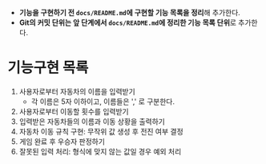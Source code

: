- **기능을 구현하기 전 `docs/README.md`에 구현할 기능 목록을 정리**해 추가한다.
- **Git의 커밋 단위는 앞 단계에서 `docs/README.md`에 정리한 기능 목록 단위**로 추가한다.

# 기능구현 목록
1. 사용자로부터 자동차의 이름을 입력받기
    - 각 이름은 5자 이하이고, 이름들은 ',' 로 구분한다. 
2. 사용자로부터 이동할 횟수를 입력받기
3. 입력받은 자동차들의 이름과 이동 상황을 출력하기
4. 자동차 이동 규칙 구현: 무작위 값 생성 후 전진 여부 결정
5. 게임 완료 후 우승자 판정하기
6. 잘못된 입력 처리: 형식에 맞지 않는 값일 경우 예외 처리

